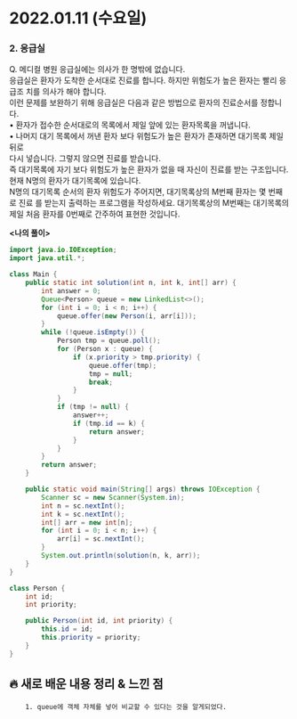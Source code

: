 # 2022.01.11 (수요일)
### **2. 응급실**

Q. 메디컬 병원 응급실에는 의사가 한 명밖에 없습니다.  
   응급실은 환자가 도착한 순서대로 진료를 합니다. 하지만 위험도가 높은 환자는 빨리 응급조 치를 의사가 해야 합니다.  
   이런 문제를 보완하기 위해 응급실은 다음과 같은 방법으로 환자의 진료순서를 정합니다.  
    • 환자가 접수한 순서대로의 목록에서 제일 앞에 있는 환자목록을 꺼냅니다.  
    • 나머지 대기 목록에서 꺼낸 환자 보다 위험도가 높은 환자가 존재하면 대기목록 제일 뒤로  
      다시 넣습니다. 그렇지 않으면 진료를 받습니다.  
   즉 대기목록에 자기 보다 위험도가 높은 환자가 없을 때 자신이 진료를 받는 구조입니다.
   현재 N명의 환자가 대기목록에 있습니다.  
   N명의 대기목록 순서의 환자 위험도가 주어지면, 대기목록상의 M번째 환자는 몇 번째로 진료 를 받는지 출력하는 프로그램을 작성하세요.
   대기목록상의 M번째는 대기목록의 제일 처음 환자를 0번째로 간주하여 표현한 것입니다.


**<나의 풀이>**

```java
import java.io.IOException;
import java.util.*;

class Main {
    public static int solution(int n, int k, int[] arr) {
        int answer = 0;
        Queue<Person> queue = new LinkedList<>();
        for (int i = 0; i < n; i++) {
            queue.offer(new Person(i, arr[i]));
        }
        while (!queue.isEmpty()) {
            Person tmp = queue.poll();
            for (Person x : queue) {
                if (x.priority > tmp.priority) {
                    queue.offer(tmp);
                    tmp = null;
                    break;
                }
            }
            if (tmp != null) {
                answer++;
                if (tmp.id == k) {
                    return answer;
                }
            }
        }
        return answer;
    }

    public static void main(String[] args) throws IOException {
        Scanner sc = new Scanner(System.in);
        int n = sc.nextInt();
        int k = sc.nextInt();
        int[] arr = new int[n];
        for (int i = 0; i < n; i++) {
            arr[i] = sc.nextInt();
        }
        System.out.println(solution(n, k, arr));
    }
}

class Person {
    int id;
    int priority;

    public Person(int id, int priority) {
        this.id = id;
        this.priority = priority;
    }
}
```


##  **🔥 새로 배운 내용 정리 & 느낀 점**
        
        1. queue에 객체 자체를 넣어 비교할 수 있다는 것을 알게되었다.
        
      